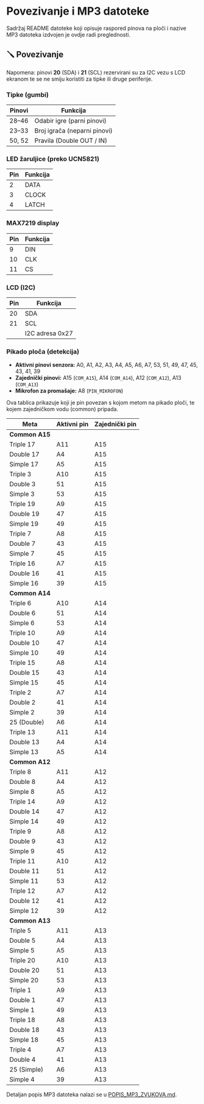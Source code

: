 # Povezivanje i MP3 datoteke

Sadržaj README datoteke koji opisuje raspored pinova na ploči i nazive MP3 datoteka izdvojen je ovdje radi preglednosti.

## 🪛 Povezivanje

Napomena: pinovi **20** (SDA) i **21** (SCL) rezervirani su za I2C vezu s LCD
ekranom te se ne smiju koristiti za tipke ili druge periferije.

### Tipke (gumbi)

| Pinovi | Funkcija         |
|--------|------------------|
| 28–46  | Odabir igre (parni pinovi) |
| 23–33  | Broj igrača (neparni pinovi) |
| 50, 52 | Pravila (Double OUT / IN) |

### LED žaruljice (preko UCN5821)

| Pin    | Funkcija         |
|--------|------------------|
| 2      | DATA             |
| 3      | CLOCK            |
| 4      | LATCH            |

### MAX7219 display

| Pin | Funkcija |
|-----|----------|
| 9   | DIN      |
| 10  | CLK      |
| 11  | CS       |

### LCD (I2C)

| Pin | Funkcija |
|-----|----------|
| 20  | SDA      |
| 21  | SCL      |
|     | I2C adresa 0x27 |

### Pikado ploča (detekcija)

- **Aktivni pinovi senzora:** A0, A1, A2, A3, A4, A5, A6, A7, 53, 51, 49, 47, 45, 43, 41, 39
- **Zajednički pinovi:** A15 (`COM_A15`), A14 (`COM_A14`), A12 (`COM_A12`), A13 (`COM_A13`)
- **Mikrofon za promašaje:** A8 (`PIN_MIKROFON`)

Ova tablica prikazuje koji je pin povezan s kojom metom na pikado ploči, te kojem zajedničkom vodu (common) pripada.

| Meta             | Aktivni pin | Zajednički pin |
|------------------|-------------|----------------|
| **Common A15**   |             |                |
| Triple 17        | A11         | A15            |
| Double 17        | A4          | A15            |
| Simple 17        | A5          | A15            |
| Triple 3         | A10         | A15            |
| Double 3         | 51          | A15            |
| Simple 3         | 53          | A15            |
| Triple 19        | A9          | A15            |
| Double 19        | 47          | A15            |
| Simple 19        | 49          | A15            |
| Triple 7         | A8          | A15            |
| Double 7         | 43          | A15            |
| Simple 7         | 45          | A15            |
| Triple 16        | A7          | A15            |
| Double 16        | 41          | A15            |
| Simple 16        | 39          | A15            |
| **Common A14**   |             |                |
| Triple 6         | A10         | A14            |
| Double 6         | 51          | A14            |
| Simple 6         | 53          | A14            |
| Triple 10        | A9          | A14            |
| Double 10        | 47          | A14            |
| Simple 10        | 49          | A14            |
| Triple 15        | A8          | A14            |
| Double 15        | 43          | A14            |
| Simple 15        | 45          | A14            |
| Triple 2         | A7          | A14            |
| Double 2         | 41          | A14            |
| Simple 2         | 39          | A14            |
| 25 (Double)      | A6          | A14            |
| Triple 13        | A11         | A14            |
| Double 13        | A4          | A14            |
| Simple 13        | A5          | A14            |
| **Common A12**   |             |                |
| Triple 8         | A11         | A12            |
| Double 8         | A4          | A12            |
| Simple 8         | A5          | A12            |
| Triple 14        | A9          | A12            |
| Double 14        | 47          | A12            |
| Simple 14        | 49          | A12            |
| Triple 9         | A8          | A12            |
| Double 9         | 43          | A12            |
| Simple 9         | 45          | A12            |
| Triple 11        | A10         | A12            |
| Double 11        | 51          | A12            |
| Simple 11        | 53          | A12            |
| Triple 12        | A7          | A12            |
| Double 12        | 41          | A12            |
| Simple 12        | 39          | A12            |
| **Common A13**   |             |                |
| Triple 5         | A11         | A13            |
| Double 5         | A4          | A13            |
| Simple 5         | A5          | A13            |
| Triple 20        | A10         | A13            |
| Double 20        | 51          | A13            |
| Simple 20        | 53          | A13            |
| Triple 1         | A9          | A13            |
| Double 1         | 47          | A13            |
| Simple 1         | 49          | A13            |
| Triple 18        | A8          | A13            |
| Double 18        | 43          | A13            |
| Simple 18        | 45          | A13            |
| Triple 4         | A7          | A13            |
| Double 4         | 41          | A13            |
| 25 (Simple)      | A6          | A13            |
| Simple 4         | 39          | A13            |


Detaljan popis MP3 datoteka nalazi se u [POPIS_MP3_ZVUKOVA.md](POPIS_MP3_ZVUKOVA.md).

